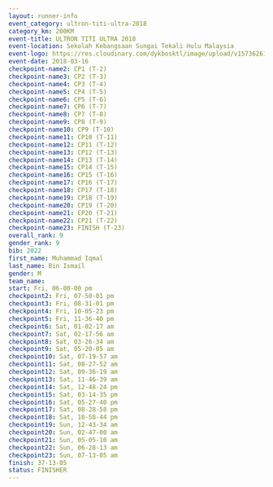 ```yaml
---
layout: runner-info 
event_category: ultron-titi-ultra-2018 
category_km: 200KM 
event-title: ULTRON TITI ULTRA 2018 
event-location: Sekolah Kebangsaan Sungai Tekali Hulu Malaysia 
event-logo: https://res.cloudinary.com/dykbosktl/image/upload/v1573626154/Logo/titi-ultra-2018_ymeoeo.jpg 
event-date: 2018-03-16 
checkpoint-name2: CP1 (T-2) 
checkpoint-name3: CP2 (T-3) 
checkpoint-name4: CP3 (T-4) 
checkpoint-name5: CP4 (T-5) 
checkpoint-name6: CP5 (T-6) 
checkpoint-name7: CP6 (T-7) 
checkpoint-name8: CP7 (T-8) 
checkpoint-name9: CP8 (T-9) 
checkpoint-name10: CP9 (T-10) 
checkpoint-name11: CP10 (T-11) 
checkpoint-name12: CP11 (T-12) 
checkpoint-name13: CP12 (T-13) 
checkpoint-name14: CP13 (T-14) 
checkpoint-name15: CP14 (T-15) 
checkpoint-name16: CP15 (T-16) 
checkpoint-name17: CP16 (T-17) 
checkpoint-name18: CP17 (T-18) 
checkpoint-name19: CP18 (T-19) 
checkpoint-name20: CP19 (T-20) 
checkpoint-name21: CP20 (T-21) 
checkpoint-name22: CP21 (T-22) 
checkpoint-name23: FINISH (T-23) 
overall_rank: 9
gender_rank: 9
bib: 2022
first_name: Muhammad Iqmal
last_name: Bin Ismail
gender: M
team_name: 
start: Fri, 06-00-00 pm
checkpoint2: Fri, 07-50-01 pm
checkpoint3: Fri, 08-31-01 pm
checkpoint4: Fri, 10-05-23 pm
checkpoint5: Fri, 11-36-40 pm
checkpoint6: Sat, 01-02-17 am
checkpoint7: Sat, 02-17-56 am
checkpoint8: Sat, 03-26-34 am
checkpoint9: Sat, 05-20-05 am
checkpoint10: Sat, 07-19-57 am
checkpoint11: Sat, 08-27-52 am
checkpoint12: Sat, 09-36-19 am
checkpoint13: Sat, 11-46-39 am
checkpoint14: Sat, 12-48-24 pm
checkpoint15: Sat, 03-14-35 pm
checkpoint16: Sat, 05-27-40 pm
checkpoint17: Sat, 08-28-58 pm
checkpoint18: Sat, 10-58-44 pm
checkpoint19: Sun, 12-43-34 am
checkpoint20: Sun, 02-47-00 am
checkpoint21: Sun, 05-05-10 am
checkpoint22: Sun, 06-28-13 am
checkpoint23: Sun, 07-13-05 am
finish: 37-13-05
status: FINISHER
---
```

